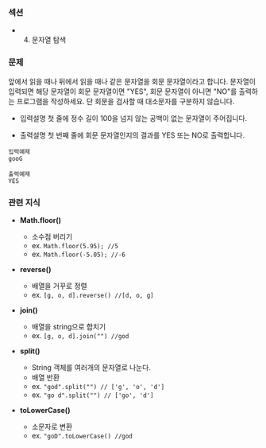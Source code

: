 ### 섹션

- 4. 문자열 탐색

### 문제

앞에서 읽을 때나 뒤에서 읽을 때나 같은 문자열을 회문 문자열이라고 합니다.
문자열이 입력되면 해당 문자열이 회문 문자열이면 "YES", 회문 문자열이 아니면 "NO"를 출력하는 프로그램을 작성하세요.
단 회문을 검사할 때 대소문자를 구분하지 않습니다.

- 입력설명
  첫 줄에 정수 길이 100을 넘지 않는 공백이 없는 문자열이 주어집니다.

- 출력설명
  첫 번째 줄에 회문 문자열인지의 결과를 YES 또는 NO로 출력합니다.

```
입력예제
gooG

출력예제
YES

```

### 관련 지식

- **Math.floor()**

  - 소수점 버리기
  - ex. `Math.floor(5.95); //5`
  - ex. `Math.floor(-5.05); //-6`

- **reverse()**

  - 배열을 거꾸로 정렬
  - ex. `[g, o, d].reverse() //[d, o, g]`

- **join()**

  - 배열을 string으로 합치기
  - ex. `[g, o, d].join("") //god`

- **split()**

  - String 객체를 여러개의 문자열로 나눈다.
  - 배열 반환
  - ex. `"god".split("") // ['g', 'o', 'd']`
  - ex. `"go d".split("") // ['go', 'd']`

- **toLowerCase()**
  - 소문자로 변환
  - ex. `"goD".toLowerCase() //god`
